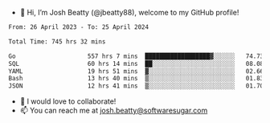 - 👋 Hi, I’m Josh Beatty (@jbeatty88), welcome to my GitHub profile!

<!--START_SECTION:waka-->

```txt
From: 26 April 2023 - To: 25 April 2024

Total Time: 745 hrs 32 mins

Go                    557 hrs 7 mins  ██████████████████▓░░░░░░   74.73 %
SQL                   60 hrs 14 mins  ██░░░░░░░░░░░░░░░░░░░░░░░   08.08 %
YAML                  19 hrs 51 mins  ▓░░░░░░░░░░░░░░░░░░░░░░░░   02.66 %
Bash                  13 hrs 40 mins  ▒░░░░░░░░░░░░░░░░░░░░░░░░   01.83 %
JSON                  12 hrs 41 mins  ▒░░░░░░░░░░░░░░░░░░░░░░░░   01.70 %
```

<!--END_SECTION:waka-->

- 💞️ I would love to collaborate!
- 📫 You can reach me at josh.beatty@softwaresugar.com

<!---
jbeatty88/jbeatty88 is a ✨ special ✨ repository because its `README.md` (this file) appears on your GitHub profile.
You can click the Preview link to take a look at your changes.
--->
